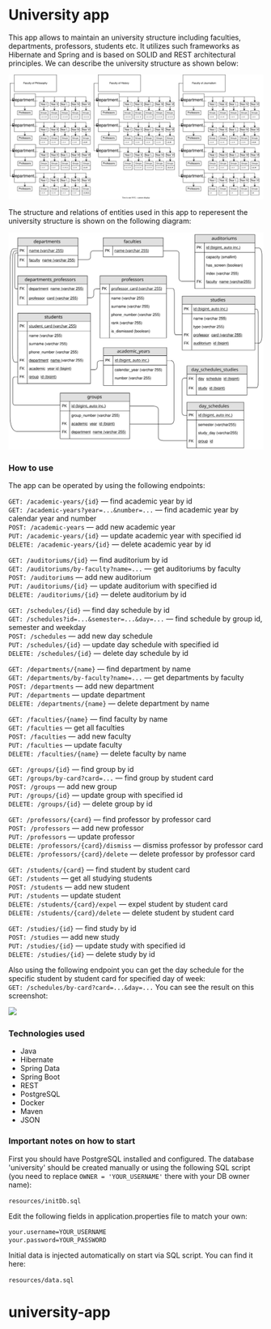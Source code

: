 # University app

This app allows to maintain an university structure including faculties, departments, professors, students etc.
It utilizes such frameworks as Hibernate and Spring and is based on SOLID and REST architectural principles.
We can describe the university structure as shown below:<br> 
 
![](images/University.svg)
<br>
  
The structure and relations of entities used in this app to reperesent the university structure 
is shown on the following diagram:
<br>
 
![](images/entities.svg)
### How to use

The app can be operated by using the following endpoints:

```GET: /academic-years/{id}``` — find academic year by id<br>
```GET: /academic-years?year=...&number=...``` — find academic year by calendar year and number<br>
```POST: /academic-years``` — add new academic year <br>
```PUT: /academic-years/{id}``` — update academic year with specified id<br>
```DELETE: /academic-years/{id}``` — delete academic year by id<br>

```GET: /auditoriums/{id}``` — find auditorium by id<br>
```GET: /auditoriums/by-faculty?name=...``` — get auditoriums by faculty<br>
```POST: /auditoriums``` — add new auditorium <br>
```PUT: /auditoriums/{id}``` — update auditorium with specified id<br>
```DELETE: /auditoriums/{id}``` — delete auditorium by id<br>

```GET: /schedules/{id}``` — find day schedule by id<br>
```GET: /schedules?id=...&semester=...&day=...``` — find schedule by group id, semester and weekday<br>
```POST: /schedules``` — add new day schedule <br>
```PUT: /schedules/{id}``` — update day schedule with specified id<br>
```DELETE: /schedules/{id}``` — delete day schedule by id<br>

```GET: /departments/{name}``` — find department by name<br>
```GET: /departments/by-faculty?name=...``` — get departments by faculty<br>
```POST: /departments``` — add new department <br>
```PUT: /departments``` — update department<br>
```DELETE: /departments/{name}``` — delete department by name<br>

```GET: /faculties/{name}``` — find faculty by name<br>
```GET: /faculties``` — get all faculties<br>
```POST: /faculties``` — add new faculty <br>
```PUT: /faculties``` — update faculty<br>
```DELETE: /faculties/{name}``` — delete faculty by name<br>

```GET: /groups/{id}``` — find group by id<br>
```GET: /groups/by-card?card=...``` — find group by student card<br>
```POST: /groups``` — add new group <br>
```PUT: /groups/{id}``` — update group with specified id<br>
```DELETE: /groups/{id}``` — delete group by id<br>

```GET: /professors/{card}``` — find professor by professor card<br>
```POST: /professors``` — add new professor <br>
```PUT: /professors``` — update professor<br>
```DELETE: /professors/{card}/dismiss``` — dismiss professor by professor card<br>
```DELETE: /professors/{card}/delete``` — delete professor by professor card<br>

```GET: /students/{card}``` — find student by student card<br>
```GET: /students``` — get all studying students<br>
```POST: /students``` — add new student <br>
```PUT: /students``` — update student<br>
```DELETE: /students/{card}/expel``` — expel student by student card<br>
```DELETE: /students/{card}/delete``` — delete student by student card<br>

```GET: /studies/{id}``` — find study by id<br>
```POST: /studies``` — add new study <br>
```PUT: /studies/{id}``` — update study with specified id<br>
```DELETE: /studies/{id}``` — delete study by id<br>

Also using the following endpoint you can get the day schedule for the specific student 
by student card for specified day of week:<br>
```GET: /schedules/by-card?card=...&day=...```
You can see the result on this screenshot:<br>

![](images/screenshot.jpeg)

### Technologies used

* Java
* Hibernate
* Spring Data
* Spring Boot
* REST
* PostgreSQL
* Docker
* Maven
* JSON

### Important notes on how to start

First you should have PostgreSQL installed and configured. The database 'university' should be
created manually or using the following SQL script (you need to replace ```OWNER = 'YOUR_USERNAME'``` 
there with your DB owner name):

```resources/initDb.sql```

Edit the following fields in application.properties file to match your own:

```
your.username=YOUR_USERNAME
your.password=YOUR_PASSWORD
```

Initial data is injected automatically on start via SQL script. You can find it here:

```resources/data.sql```

# university-app
